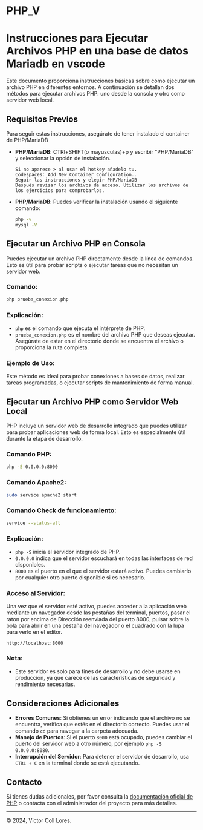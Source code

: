 # PHP_V
# Instrucciones para Ejecutar Archivos PHP en una base de datos Mariadb en vscode

Este documento proporciona instrucciones básicas sobre cómo ejecutar un archivo PHP en diferentes entornos. A continuación se detallan dos métodos para ejecutar archivos PHP: uno desde la consola y otro como servidor web local.

## Requisitos Previos

Para seguir estas instrucciones, asegúrate de tener instalado el container de PHP/MariaDB

- **PHP/MariaDB**: CTRl+SHIFT(o mayusculas)+p  y escribir "PHP/MariaDB" y seleccionar la opción de instalación.
     ```
     Si no aparece > al usar el hotkey añadelo tu.
     Codespaces: Add New Container Configuration..
     Seguir las instrucciones y elegir PHP/MariaDB
     Después revisar los archivos de acceso. Utilizar los archivos de los ejercicios para comprobarlos.
     ```

- **PHP/MariaDB**: Puedes verificar la instalación usando el siguiente comando:
  ```bash
  php -v
  mysql -V
  ```
## Ejecutar un Archivo PHP en Consola

Puedes ejecutar un archivo PHP directamente desde la línea de comandos. Esto es útil para probar scripts o ejecutar tareas que no necesitan un servidor web.

### Comando:

```bash
php prueba_conexion.php
```

### Explicación:

- `php` es el comando que ejecuta el intérprete de PHP.
- `prueba_conexion.php` es el nombre del archivo PHP que deseas ejecutar. Asegúrate de estar en el directorio donde se encuentra el archivo o proporciona la ruta completa.

### Ejemplo de Uso:

Este método es ideal para probar conexiones a bases de datos, realizar tareas programadas, o ejecutar scripts de mantenimiento de forma manual.

## Ejecutar un Archivo PHP como Servidor Web Local

PHP incluye un servidor web de desarrollo integrado que puedes utilizar para probar aplicaciones web de forma local. Esto es especialmente útil durante la etapa de desarrollo.

### Comando PHP:

```bash
php -S 0.0.0.0:8000
```
### Comando Apache2:

```bash
sudo service apache2 start
```
### Comando Check de funcionamiento:

```bash
service --status-all
```

### Explicación:

- `php -S` inicia el servidor integrado de PHP.
- `0.0.0.0` indica que el servidor escuchará en todas las interfaces de red disponibles.
- `8000` es el puerto en el que el servidor estará activo. Puedes cambiarlo por cualquier otro puerto disponible si es necesario.

### Acceso al Servidor:

Una vez que el servidor esté activo, puedes acceder a la aplicación web mediante un navegador desde las pestañas del terminal, puertos, 
pasar el raton por encima de Dirección reenviada del puerto 8000, pulsar sobre la bola para abrir en una pestaña del navegador o
el cuadrado con la lupa para verlo en el editor.

```
http://localhost:8000
```

### Nota:

- Este servidor es solo para fines de desarrollo y no debe usarse en producción, ya que carece de las características de seguridad y rendimiento necesarias.

## Consideraciones Adicionales

- **Errores Comunes**: Si obtienes un error indicando que el archivo no se encuentra, verifica que estés en el directorio correcto. Puedes usar el comando `cd` para navegar a la carpeta adecuada.
- **Manejo de Puertos**: Si el puerto `8000` está ocupado, puedes cambiar el puerto del servidor web a otro número, por ejemplo `php -S 0.0.0.0:8080`.
- **Interrupción del Servidor**: Para detener el servidor de desarrollo, usa `CTRL + C` en la terminal donde se está ejecutando.

## Contacto

Si tienes dudas adicionales, por favor consulta la [documentación oficial de PHP](https://www.php.net/manual/en/features.commandline.webserver.php) o contacta con el administrador del proyecto para más detalles.

---

© 2024, Victor Coll Lores.




